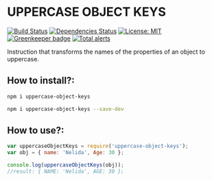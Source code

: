 # UPPERCASE OBJECT KEYS 

[![Build Status](https://travis-ci.org/pilmee/uppercase-object-keys.svg?branch=master)](https://travis-ci.org/pilmee/uppercase-object-keys) [![Dependencies Status](https://david-dm.org/pilmee/uppercase-object-keys.svg)](https://david-dm.org/pilmee/uppercase-object-keys.svg) [![License: MIT](https://img.shields.io/npm/l/package.json.svg)](https://opensource.org/licenses/MIT) [![Greenkeeper badge](https://badges.greenkeeper.io/pilmee/uppercase-object-keys.svg)](https://greenkeeper.io/) [![Total alerts](https://img.shields.io/lgtm/alerts/g/pilmee/uppercase-object-keys.svg?logo=lgtm&logoWidth=18)](https://lgtm.com/projects/g/pilmee/uppercase-object-keys/alerts/)

Instruction that transforms the names of the properties of an object to uppercase.

## How to install?:
```bash
npm i uppercase-object-keys
```
```bash
npm i uppercase-object-keys --save-dev
```

## How to use?:
```javascript
var uppercaseObjectKeys = require('uppercase-object-keys');
var obj = { name: 'Nelida', Age: 30 };

console.log(uppercaseObjectKeys(obj));
//result: { NAME: 'Nelida', AGE: 30 };

```
